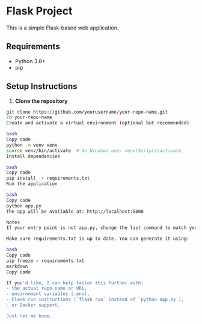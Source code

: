 # Flask Project

This is a simple Flask-based web application.

## Requirements

- Python 3.8+
- pip

## Setup Instructions

1. **Clone the repository**

```bash
git clone https://github.com/yourusername/your-repo-name.git
cd your-repo-name
Create and activate a virtual environment (optional but recommended)

bash
Copy code
python -m venv venv
source venv/bin/activate  # On Windows use: venv\Scripts\activate
Install dependencies

bash
Copy code
pip install -r requirements.txt
Run the application

bash
Copy code
python app.py
The app will be available at: http://localhost:5000

Notes
If your entry point is not app.py, change the last command to match your main file.

Make sure requirements.txt is up to date. You can generate it using:

bash
Copy code
pip freeze > requirements.txt
markdown
Copy code

If you'd like, I can help tailor this further with:
- the actual repo name or URL,
- environment variables (.env),
- Flask run instructions (`flask run` instead of `python app.py`),
- or Docker support.

Just let me know.


